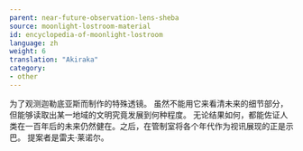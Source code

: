 ```yaml
---
parent: near-future-observation-lens-sheba
source: moonlight-lostroom-material
id: encyclopedia-of-moonlight-lostroom
language: zh
weight: 6
translation: "Akiraka"
category:
- other
---
```


为了观测迦勒底亚斯而制作的特殊透镜。
虽然不能用它来看清未来的细节部分，但能够读取出某一地域的文明究竟发展到何种程度。
无论结果如何，都能佐证人类在一百年后的未来仍然健在。之后，在管制室将各个年代作为视讯展现的正是示巴。
提案者是雷夫·莱诺尔。
